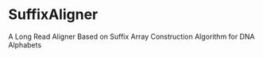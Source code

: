 # SuffixAligner
A Long Read Aligner Based on Suffix Array Construction Algorithm for DNA Alphabets 
